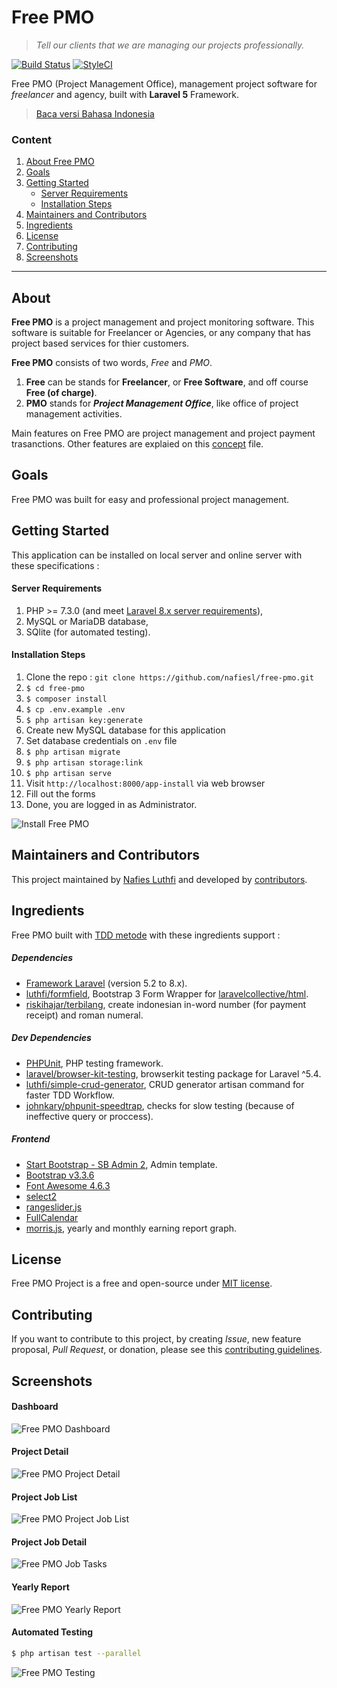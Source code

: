 # Free PMO
> *Tell our clients that we are managing our projects professionally.*

[![Build Status](https://travis-ci.org/nafiesl/free-pmo.svg?branch=master)](https://travis-ci.org/nafiesl/free-pmo)
[![StyleCI](https://styleci.io/repos/111558421/shield?branch=master)](https://styleci.io/repos/111558421)

Free PMO (Project Management Office), management project software for *freelancer* and agency, built with **Laravel 5** Framework.

> [Baca versi Bahasa Indonesia](README.id.md)

### Content
1. [About Free PMO](#about)
2. [Goals](#goals)
3. [Getting Started](#getting-started)
    - [Server Requirements](#server-requirements)
    - [Installation Steps](#installation-steps)
4. [Maintainers and Contributors](#maintainers-and-contributors)
5. [Ingredients](#ingredients)
6. [License](#license)
7. [Contributing](#contributing)
8. [Screenshots](#screenshots)

***

## About

**Free PMO** is a project management and project monitoring software. This software is suitable for Freelancer or Agencies, or any company that has project based services for thier customers.

**Free PMO** consists of two words, *Free* and *PMO*.
1. **Free** can be stands for **Freelancer**, or **Free Software**, and off course **Free (of charge)**.
2. **PMO** stands for ***Project Management Office***, like office of project management activities.

Main features on Free PMO are project management and project payment trasanctions. Other features are explaied on this [concept](CONCEPT.md) file.

## Goals

Free PMO was built for easy and professional project management.

## Getting Started
This application can be installed on local server and online server with these specifications :

#### Server Requirements
1. PHP >= 7.3.0 (and meet [Laravel 8.x server requirements](https://laravel.com/docs/8.x/deployment#server-requirements)),
2. MySQL or MariaDB database,
3. SQlite (for automated testing).

#### Installation Steps

1. Clone the repo : `git clone https://github.com/nafiesl/free-pmo.git`
2. `$ cd free-pmo`
3. `$ composer install`
4. `$ cp .env.example .env`
5. `$ php artisan key:generate`
6. Create new MySQL database for this application
7. Set database credentials on `.env` file
8. `$ php artisan migrate`
9. `$ php artisan storage:link`
10. `$ php artisan serve`
11. Visit `http://localhost:8000/app-install` via web browser
12. Fill out the forms
13. Done, you are logged in as Administrator.

![Install Free PMO](public/screenshots/pmo-install-free-pmo.jpg)


## Maintainers and Contributors

This project maintained by [Nafies Luthfi](https://github.com/nafiesl) and developed by [contributors](https://github.com/nafiesl/free-pmo/graphs/contributors).

## Ingredients

Free PMO built with [TDD metode](https://blog.nafies.id/laravel/testing-laravel-tentang-automated-testing) with these ingredients support :

##### Dependencies
* [Framework Laravel](https://laravel.com/docs/8.x) (version 5.2 to 8.x).
* [luthfi/formfield](https://github.com/nafiesl/FormField), Bootstrap 3 Form Wrapper for [laravelcollective/html](https://github.com/laravelcollective/html).
* [riskihajar/terbilang](https://github.com/riskihajar/terbilang), create indonesian in-word number (for payment receipt) and roman numeral.

##### Dev Dependencies

* [PHPUnit](https://github.com/sebastianbergmann/phpunit), PHP testing framework.
* [laravel/browser-kit-testing](https://github.com/laravel/browser-kit-testing), browserkit testing package for Laravel ^5.4.
* [luthfi/simple-crud-generator](https://github.com/nafiesl/SimpleCrudGenerator), CRUD generator artisan command for faster TDD Workflow.
* [johnkary/phpunit-speedtrap](https://github.com/johnkary/phpunit-speedtrap), checks for slow testing (because of ineffective query or proccess).

##### Frontend

* [Start Bootstrap - SB Admin 2](https://startbootstrap.com/template-overviews/sb-admin-2), Admin template.
* [Bootstrap v3.3.6](https://getbootstrap.com/docs/3.3/)
* [Font Awesome 4.6.3](http://fontawesome.io/cheatsheet)
* [select2](https://github.com/select2/select2)
* [rangeslider.js](http://rangeslider.js.org)
* [FullCalendar](https://fullcalendar.io)
* [morris.js](http://morrisjs.github.io/morris.js), yearly and monthly earning report graph.

## License

Free PMO Project is a free and open-source under [MIT license](LICENSE).

## Contributing

If you want to contribute to this project, by creating *Issue*, new feature proposal, *Pull Request*, or donation, please see this [contributing guidelines](CONTRIBUTING.md).

## Screenshots

#### Dashboard
![Free PMO Dashboard](public/screenshots/pmo-dashboard-01.jpg)

#### Project Detail
![Free PMO Project Detail](public/screenshots/pmo-project-detail-01.jpg)

#### Project Job List
![Free PMO Project Job List](public/screenshots/pmo-project-jobs-01.jpg)

#### Project Job Detail
![Free PMO Job Tasks](public/screenshots/pmo-job-tasks-01.jpg)

#### Yearly Report
![Free PMO Yearly Report](public/screenshots/pmo-yearly-report-01.jpg)

#### Automated Testing

```bash
$ php artisan test --parallel
```

![Free PMO Testing](public/screenshots/pmo-testing-01.jpg)
